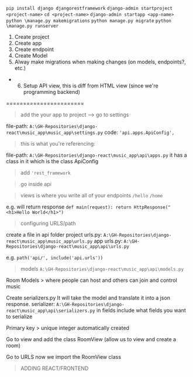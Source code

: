 `pip install django djangorestframework`
`django-admin startproject <project-name>`
`cd <project-name>`
`django-admin startapp <app-name>`
`python \manage.py makemigrations`
`python manage.py migrate`
`python \manage.py runserver`


1. Create project
2. Create app
3. Create endpoint
4. Create Model
5. Alway make migrations when making changes (on models, endpoints?, etc.)
* 6. Setup API view, this is diff from HTML view (since we're programming backend)


=======================

> add the your app to project --> go to settings

file-path: `A:\GH-Repositories\django-react\music_app\music_app\settings.py`
code: `'api.apps.ApiConfig',`

> this is what you're referencing: 

file-path: `A:\GH-Repositories\django-react\music_app\api\apps.py`
it has a class in it which is the class ApiConfig

> add `'rest_framework`

> go inside api

> views is where you write all of your endpoints
`/hello`
`/home`

e.g. will return response
`def main(request):
return HttpResponse("<h1>Hello World</h1>")`

> configuring URLS/path

create a file in api folder
project urls.py: `A:\GH-Repositories\django-react\music_app\music_app\urls.py`
app urls.py: `A:\GH-Repositories\django-react\music_app\api\urls.py`

e.g. `path('api/', include('api.urls'))`

> models
`A:\GH-Repositories\django-react\music_app\api\models.py`

Room Models > where people can host and others can join and control music

Create serializers.py 
It will take the model and translate it into a json response.
serializer: `A:\GH-Repositories\django-react\music_app\api\serializers.py`
in fields include what fields you want to serialize

Primary key > unique integer automatically created 

Go to view and add the class RoomView (allow us to view and create a room)

Go to URLS
now we import the RoomView class


> ADDING REACT/FRONTEND

